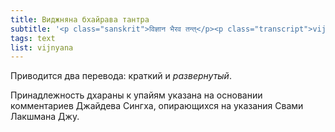 ```yaml
---
title: Виджняна бхайрава тантра
subtitle: '<p class="sanskrit">विज्ञान भैरव तन्त्</p><p class="transcript">vijñāna bhairava tantra</p>'
tags: text
list: vijnyana
---
```


Приводится два перевода: краткий и _развернутый_.

Принадлежность дхараны к упайям указана на основании комментариев Джайдева Сингха, опирающихся на указания Свами Лакшмана Джу.
